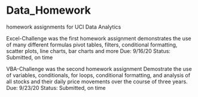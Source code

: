 # Data_Homework
homework assignments for UCI Data Analytics

Excel-Challenge was the first homework assignment
  demonstrates the use of many different formulas pivot tables, filters, conditional formatting, scatter plots, line charts, bar charts and more
  Due: 9/16/20
  Status: Submitted, on time
  
VBA-Challenge was the second homework assignment
Demostrate the use of variables, conditionals, for loops, conditional formatting, and analysis of all stocks and their daily price movements over the course of three years.
Due: 9/23/20
Status: Submitted, on time
